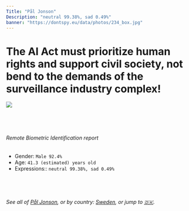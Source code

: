 ```yaml
---
Title: "Pål Jonson"
Description: "neutral 99.38%, sad 0.49%"
banner: "https://dontspy.eu/data/photos/234_box.jpg"
---
```


# The AI Act must prioritize human rights and support civil society, not bend to the demands of the surveillance industry complex!

<link rel="stylesheet" type="text/css" href="/css/blog.css" />

<div class="is-fake" hidden>

_This image is **clearly fake**_, yet we [continue to collect them because the AI Act negotiations](/blog/why-deepfake/) are heading in a direction that will only make people's lives more complicated. For a more in-depth explanation, read: [Double threat: why losing the battle against Face Biometrics would fuel the proliferation of deepfakes](/blog/the-dual-threat-how-losing-the-biometric-battle-fuels-deepfake-proliferation/).


</div>

<!-- <img src="https://dontspy.eu/data/photos/54_box.jpg" /> -->
<img src="https://dontspy.eu/data/photos/234_box.jpg" />

## <br>

###### Remote Biometric Identification report

* <span class="label">Gender:</span> `Male 92.4%`
* <span class="label">Age:</span> `41.3 (estimated) years old`
* <span class="label">Expressions::</span> `neutral 99.38%, sad 0.49%`

## <br>

###### See all of [Pål Jonson](/policymaker#P%C3%A5l%20Jonson), or by country: [Sweden](/country#Sweden), or jump to [🇩🇰](/x/178).

## <br>
